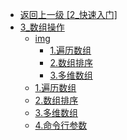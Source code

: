 - [返回上一级 [2_快速入门]](page/后端/JavaNote/2_Java(书栈)/2_快速入门/)
- [3_数组操作](page/后端/JavaNote/2_Java(书栈)/2_快速入门/3_数组操作/)
  - [img](page/后端/JavaNote/2_Java(书栈)/2_快速入门/3_数组操作/img/)
    - [1.遍历数组](page/后端/JavaNote/2_Java(书栈)/2_快速入门/3_数组操作/img/1.遍历数组/)
    - [2.数组排序](page/后端/JavaNote/2_Java(书栈)/2_快速入门/3_数组操作/img/2.数组排序/)
    - [3.多维数组](page/后端/JavaNote/2_Java(书栈)/2_快速入门/3_数组操作/img/3.多维数组/)
  - [1.遍历数组](page/后端/JavaNote/2_Java(书栈)/2_快速入门/3_数组操作/1.遍历数组.md)
  - [2.数组排序](page/后端/JavaNote/2_Java(书栈)/2_快速入门/3_数组操作/2.数组排序.md)
  - [3.多维数组](page/后端/JavaNote/2_Java(书栈)/2_快速入门/3_数组操作/3.多维数组.md)
  - [4.命令行参数](page/后端/JavaNote/2_Java(书栈)/2_快速入门/3_数组操作/4.命令行参数.md)
